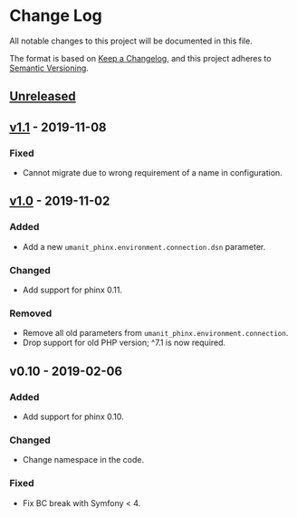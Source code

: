 # Change Log
All notable changes to this project will be documented in this file.

The format is based on [Keep a Changelog](https://keepachangelog.com/en/1.0.0/),
and this project adheres to [Semantic Versioning](https://semver.org/spec/v2.0.0.html).

## [Unreleased]

## [v1.1] - 2019-11-08
### Fixed
- Cannot migrate due to wrong requirement of a name in configuration.

## [v1.0] - 2019-11-02
### Added
- Add a new `umanit_phinx.environment.connection.dsn` parameter.

### Changed
- Add support for phinx 0.11.

### Removed
- Remove all old parameters from `umanit_phinx.environment.connection`.
- Drop support for old PHP version; ^7.1 is now required.

## v0.10 - 2019-02-06
### Added
- Add support for phinx 0.10.

### Changed
- Change namespace in the code.

### Fixed
- Fix BC break with Symfony < 4.

[v1.0]: https://github.com/umanit/phinx-bundle/compare/v0.10...v1.0
[v1.1]: https://github.com/umanit/phinx-bundle/compare/v1.0...v1.1
[Unreleased]: https://github.com/umanit/phinx-bundle/compare/v1.1...master
